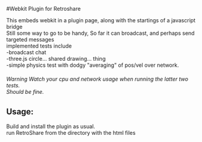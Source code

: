 #Webkit Plugin for Retroshare

This embeds webkit in a plugin page, along with the startings of a javascript bridge<br>
Still some way to go to be handy, So far it can broadcast, and perhaps send targeted messages<br>
implemented tests include<br>
-broadcast chat<br>
-three.js circle... shared drawing... thing<br>
-simple physics test with dodgy "averaging" of pos/vel over network.



###### Warning Watch your cpu and network usage when running the latter two tests.<br> Should be fine.

## Usage:

Build and install the plugin as usual.<br>
run RetroShare from the directory with the html files
